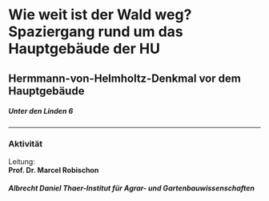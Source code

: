 # Wie weit ist der Wald weg? Spaziergang rund um das Hauptgebäude der HU 
## Hermmann-von-Helmholtz-Denkmal vor dem Hauptgebäude 
##### Unter den Linden 6
---
### Aktivität
Leitung: \
**Prof. Dr. Marcel Robischon**  
##### Albrecht Daniel Thaer-Institut für Agrar- und Gartenbauwissenschaften

